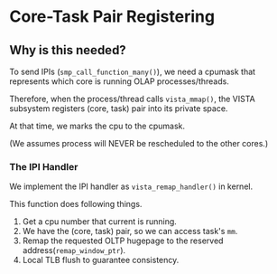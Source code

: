 # Core-Task Pair Registering
## Why is this needed?
To send IPIs (`smp_call_function_many()`), we need a cpumask that represents which core is running OLAP processes/threads.

Therefore, when the process/thread calls `vista_mmap()`, the VISTA subsystem registers (core, task) pair into its private space.

At that time, we marks the cpu to the cpumask.

(We assumes process will NEVER be rescheduled to the other cores.)

### The IPI Handler
We implement the IPI handler as `vista_remap_handler()` in kernel.

This function does following things.

1. Get a cpu number that current is running.
2. We have the (core, task) pair, so we can access task's `mm`.
3. Remap the requested OLTP hugepage to the reserved address(`remap_window_ptr`).
4. Local TLB flush to guarantee consistency.
